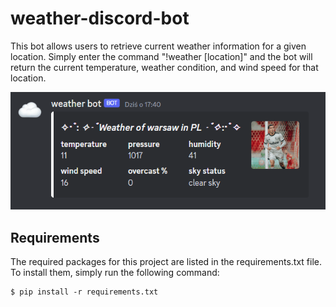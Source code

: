 # weather-discord-bot
This bot allows users to retrieve current weather information for a given location. Simply enter the command "!weather [location]" and the bot will return the current temperature, weather condition, and wind speed for that location.

![img](https://github.com/agkittens/weather-discord-bot-/blob/main/assets/example.PNG?raw=true)

## Requirements
The required packages for this project are listed in the requirements.txt file. To install them, simply run the following command:
```
$ pip install -r requirements.txt
```
